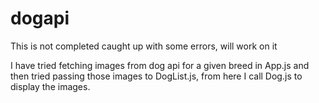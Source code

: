 # dogapi
This is not completed caught up with some errors, will work on it


I have tried fetching images from dog api for a given breed in App.js and then tried passing those images to DogList.js, from here I call Dog.js to display the images.
